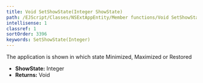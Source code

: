 ```yaml
---
title: Void SetShowState(Integer ShowState)
path: /EJScript/Classes/NSExtAppEntity/Member functions/Void SetShowState(Integer p_0)
intellisense: 1
classref: 1
sortOrder: 3396
keywords: SetShowState(Integer)
---
```



The application is shown in which state Minimized, Maximized or Restored



* **ShowState:** Integer
* **Returns:** Void


